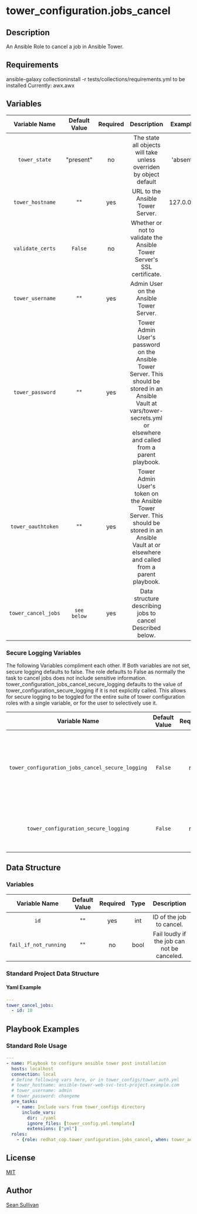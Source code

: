 # tower_configuration.jobs_cancel
## Description
An Ansible Role to cancel a job in Ansible Tower.

## Requirements
ansible-galaxy collectioninstall  -r tests/collections/requirements.yml to be installed
Currently:
  awx.awx

## Variables
|Variable Name|Default Value|Required|Description|Example|
|:---:|:---:|:---:|:---:|:---:|
|`tower_state`|"present"|no|The state all objects will take unless overriden by object default|'absent'|
|`tower_hostname`|""|yes|URL to the Ansible Tower Server.|127.0.0.1|
|`validate_certs`|`False`|no|Whether or not to validate the Ansible Tower Server's SSL certificate.||
|`tower_username`|""|yes|Admin User on the Ansible Tower Server.||
|`tower_password`|""|yes|Tower Admin User's password on the Ansible Tower Server.  This should be stored in an Ansible Vault at vars/tower-secrets.yml or elsewhere and called from a parent playbook.||
|`tower_oauthtoken`|""|yes|Tower Admin User's token on the Ansible Tower Server.  This should be stored in an Ansible Vault at or elsewhere and called from a parent playbook.||
|`tower_cancel_jobs`|`see below`|yes|Data structure describing jobs to cancel Described below.||

### Secure Logging Variables
The following Variables compliment each other.
If Both variables are not set, secure logging defaults to false.
The role defaults to False as normally the task to cancel jobs does not include sensitive information.
tower_configuration_jobs_cancel_secure_logging defaults to the value of tower_configuration_secure_logging if it is not explicitly called. This allows for secure logging to be toggled for the entire suite of tower configuration roles with a single variable, or for the user to selectively use it.

|Variable Name|Default Value|Required|Description|
|:---:|:---:|:---:|:---:|
|`tower_configuration_jobs_cancel_secure_logging`|`False`|no|Whether or not to include the sensitive ad_hoc_command role tasks in the log.  Set this value to `True` if you will be providing your sensitive values from elsewhere.|
|`tower_configuration_secure_logging`|`False`|no|This variable enables secure logging as well, but is shared accross multiple roles, see above.|

## Data Structure
### Variables
|Variable Name|Default Value|Required|Type|Description|
|:---:|:---:|:---:|:---:|:---:|
|`id`|""|yes|int|ID of the job to cancel.|
|`fail_if_not_running`|""|no|bool|Fail loudly if the job can not be canceled.|

### Standard Project Data Structure
#### Yaml Example
```yaml
---
tower_cancel_jobs:
  - id: 10

```

## Playbook Examples
### Standard Role Usage
```yaml
---
- name: Playbook to configure ansible tower post installation
  hosts: localhost
  connection: local
  # Define following vars here, or in tower_configs/tower_auth.yml
  # tower_hostname: ansible-tower-web-svc-test-project.example.com
  # tower_username: admin
  # tower_password: changeme
  pre_tasks:
    - name: Include vars from tower_configs directory
      include_vars:
        dir: ./yaml
        ignore_files: [tower_config.yml.template]
        extensions: ["yml"]
  roles:
    - {role: redhat_cop.tower_configuration.jobs_cancel, when: tower_ad_hoc_commands is defined}

```
## License
[MIT](LICENSE)

## Author
[Sean Sullivan](https://github.com/Wilk42)
